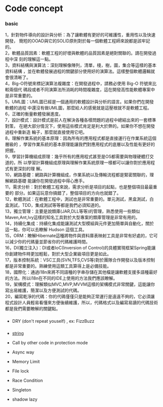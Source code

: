 # Code concept

### basic 
1，針對物件導向的設計與分析：為了讓軟體有更好的可維護性，重用性以及快速開發， 簡短的OOAD與它的SOLID原則對於每一個軟體工程師來說都是該牢記的。  
2，軟體品質因素：軟體工程的好壞與軟體的品質因素是絕對關聯的。請在開發過程中深 刻的理解這一點。  
3，資料結構與演算法：深刻理解像陣列，清單，棧，樹，圖，集合等這樣的基本資料結構 ，並在軟體發展過程的關鍵部分使用好的演算法。這樣整個軟體邏輯就會很清晰了。  
4，Big-O符號來標記演算法複雜度：在開發過程中，請務必使用 Big-O 符號來比較兩個代 碼段或者不同演算法所消耗的時間複雜度，這在開發高性能軟體專案中是非常重要的。  
5，UML圖：UML圖已經是一個通用的軟體設計與分析的語言。如果你們在開發軟體的過程 中還沒有做UML圖，那麼給人的感覺就是這壓根就不是軟體工程。  
6，正確的衡量軟體發展進度。  
7，設計模式：設計模式是前人在解決各種各樣問題的過程中總結出來的一套標準對策， 在絕大部分情況下，使用這些模式肯定是利大於弊的。如果你不想在開發過程中重新造 輪子，那麼就直接使用它吧。   
8，理解作業系統的基本原理：因為所有的應用程式都是直接運行在作業系統這個層級的 ，學習作業系統的基本原理能讓我們對應用程式的底層以及性能有更好的把握。  
9，學習計算機組成原理：幾乎所有的應用程式甚至是OS都需要與物理硬體打交道的，所 以學習計算機組成原理與理解作業系統原理一樣都可以讓你對於應用程式有更深刻的理 解。  
10，網路基礎：網路與計算機組成，作業系統以及傳輸流程都是緊密關聯的，理解網路基礎 能讓你在開發過程中得心應手。  
11，需求分析：對於軟體工程來說，需求分析是項目的起點，也是整個項目最最重要的 部分。如果這玩意你搞錯了，整個項目的方向也就錯了。  
12，軟體測試：在軟體工程中，測試也是非常重要的。單元測試，黑盒測試，白盒測試，TDD，集成測試等等都是我們必須知道的。  
13，獨立管理：主要是說類庫(JAR,DLL等等)的管理，熟悉使用一些類似Maven,Ant,lvy這樣的知名工具對於大型專案的類庫管理是非常有用的。  
14，持續化集成：持續化集成能讓測試大型模組與元件更加簡單與自動化，關於這一點，你可以去瞭解 Hudson 這個工具。  
15，ORM：瞭解Hibernate這種將物件與資料庫表映射工具是非常有好處的，它可以減少你的代碼量並節省你的代碼維護時間。  
16，DI(獨立注入)：DI或者IoC(Inversion of Control)的具體實現框架Spring能讓你創建物件時更加輕鬆，對於大型企業級項目更是如此。  
17，版本控制系統：VSC工具(SVN,TFS,CVS等)對於團隊合作開發以及版本控制都是非常重要的。熟練使用這類工具算得上是必備技能。  
18，國際化：通過i18n來將不同語種的字串存儲在其他檔是讓軟體支援多語種最好的方法。所以i18n在不同的IDE上使用的方法我們應該瞭解。  
19，架構模式：理解類似MVC,MVP,MVVM這樣的架構模式非常關鍵，這能讓你寫出易維護，簡潔以及方便測試的代碼。  
20，編寫乾淨的代碼：你的代碼僅僅只是能夠正常運行是遠遠不夠的，它必須讓程式設計人員輕易看懂來方便後續維護，所以，代碼格式以及編寫易讀的代碼技術都是我們需要瞭解的關鍵點。  


###
- DRY (don't repeat youself) , ex: FizzBuzz






### 
- [string](string.md)

- Call by other code in protection mode
- Async way
- Memory Limit
- File lock
- Race Condition
- Singleton
- shadow
lazy
